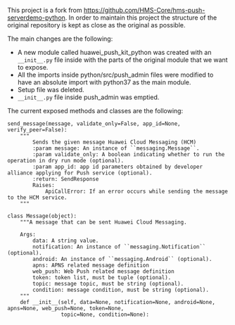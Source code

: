 This project is a fork from https://github.com/HMS-Core/hms-push-serverdemo-python. In order to maintain this project the structure of the original repository is kept as close as the original as possible.

The main changes are the following:
- A new module called huawei_push_kit_python was created with an `__init__.py` file inside with the parts of the original module that we want to expose.
- All the imports inside python/src/push_admin files were modified to have an absolute import with python37 as the main module.
- Setup file was deleted.
- `__init__.py` file inside push_admin was emptied.

The current exposed methods and classes are the following:
```
send_message(message, validate_only=False, app_id=None, verify_peer=False):
    """
        Sends the given message Huawei Cloud Messaging (HCM)
        :param message: An instance of ``messaging.Message``.
        :param validate_only: A boolean indicating whether to run the operation in dry run mode (optional).
        :param app_id: app id parameters obtained by developer alliance applying for Push service (optional).
        :return: SendResponse
        Raises:
            ApiCallError: If an error occurs while sending the message to the HCM service.
    """
```
```
class Message(object):
    """A message that can be sent Huawei Cloud Messaging.

    Args:
        data: A string value.
        notification: An instance of ``messaging.Notification`` (optional).
        android: An instance of ``messaging.Android`` (optional).
        apns: APNS related message definition
        web_push: Web Push related message definition
        token: token list, must be tuple (optional).
        topic: message topic, must be string (optional).
        condition: message condition, must be string (optional).
    """
    def __init__(self, data=None, notification=None, android=None, apns=None, web_push=None, token=None,
                 topic=None, condition=None):
```
